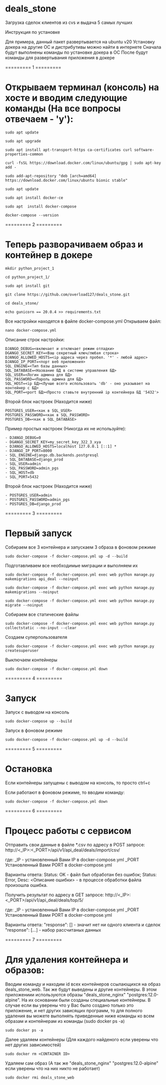 # deals_stone
Загрузка сделок клиентов из cvs и выдача 5 самых лучших

Инструкция по установке

Для примера, данный пакет развертывается на ubuntu v20
Установку докера на другие ОС и дистрибутивы можно найти в интернете
Сначала будут выполнены команды по установке докера в ОС
После будут команды для развертывания приложения в докере

========= 1 =========
# Открываем терминал (консоль) на хосте и вводим следующие команды (На все вопросы отвечаем - 'y'):


```
sudo apt update
```
```
sudo apt upgrade
```

```
sudo apt install apt-transport-https ca-certificates curl software-properties-common
```
```
curl -fsSL https://download.docker.com/linux/ubuntu/gpg | sudo apt-key add -
```
```
sudo add-apt-repository "deb [arch=amd64] https://download.docker.com/linux/ubuntu bionic stable"
```
```
sudo apt update
```
```
sudo apt install docker-ce
```
```
sudo apt  install docker-compose
```
```
docker-compose --version
```

========= 2 =========
# Теперь разворачиваем образ и контейнер в докере


```
mkdir python_project_1
```
```
cd python_project_1/
```

```
sudo apt install git
```
```
git clone https://github.com/overload127/deals_stone.git
```

```
cd deals_stone/
```

```
echo gunicorn == 20.0.4 >> requirements.txt
```

Все настройки находятся в файле docker-compose.yml
Открываем файл:
```
nano docker-compose.yml
```

Описание строк настройки:
```
DJANGO_DEBUG=<включает и отключает режим отладки>
DGANGO_SECRET_KEY=<Ваш секретный ключ/любая строка>
DJANGO_ALLOWED_HOSTS=<ip адреса через пробел. '*' - любой адрес>
DJANGO_IP_PORT=<порт веб приложения>
SQL_ENGINE=<Тип базы данных>
SQL_DATABASE=<Название БД в системе управления БД>
SQL_USER=<Логин админа для БД>
SQL_PASSWORD=<Пароль админа для БД>
SQL_HOST=<ip БД><Лучше всего использовать 'db' - оно указывает на контейнер с БД>
SQL_PORT=<port БД><Просто ставьте внутренний ip контейнера БД '5432'>
```

Второй блок настроек (Находится ниже)
```
POSTGRES_USER=<как в SQL_USER>
POSTGRES_PASSWORD=<как в SQL_PASSWORD>
POSTGRES_DB=<как в SQL_DATABASE>
```

Пример простых настроек (Никогда их не используйте):
```
- DJANGO_DEBUG=0
- DGANGO_SECRET_KEY=my_secret_key_322_3_xya
- DJANGO_ALLOWED_HOSTS=localhost 127.0.0.1 [::1] *
- DJANGO_IP_PORT=8000
- SQL_ENGINE=django.db.backends.postgresql
- SQL_DATABASE=django_prod
- SQL_USER=admin
- SQL_PASSWORD=admin_pgs
- SQL_HOST=db
- SQL_PORT=5432
```

Второй блок настроек (Находится ниже)
```
- POSTGRES_USER=admin
- POSTGRES_PASSWORD=admin_pgs
- POSTGRES_DB=django_prod
```

========= 3 =========
# Первый запуск

Собираем все 3 контейнера и запускаем 3 образа в фоновом режиме
```
sudo docker-compose -f docker-compose.yml up -d --build
```

Подготавливаем все необходимые миграции и выполняем их
```
sudo docker-compose -f docker-compose.yml exec web python manage.py makemigrations api_deal --noinput
```

```
sudo docker-compose -f docker-compose.yml exec web python manage.py makemigrations --noinput
```

```
sudo docker-compose -f docker-compose.yml exec web python manage.py migrate --noinput
```

Собираем все статические файлы
```
sudo docker-compose -f docker-compose.yml exec web python manage.py collectstatic --no-input --clear
```

Создаем суперпользователя
```
sudo docker-compose -f docker-compose.yml exec web python manage.py createsuperuser 
```

Выключаем контейнеры
```
sudo docker-compose -f docker-compose.yml down
```

========= 4 =========
# Запуск

Запуск с выводом на консоль
```
sudo docker-compose up --build
```

Запуск в фоновом режиме
```
sudo docker-compose -f docker-compose.yml up -d --build
```

========= 5 =========
# Остановка
Если контейнеры запущены с выводом на консоль, то просто ctrl+c

Если работают в фоновом режиме, то вводим команду:

```
sudo docker-compose -f docker-compose.yml down
```

========= 6 =========
# Процесс работы с сервисом

Отправить свои данные в файле *.csv по адресу в POST запросе:
http://<_IP>:<_PORT>/api/v1/api_deal/deals/import/csv/

где:
  _IP - установленный Вами IP в docker-compose.yml
  _PORT Установленный Вами PORT в docker-compose.yml

Варианты ответа:
  Status: OK - файл был обработан без ошибок;
  Status: Error, Desc: <Описание ошибки> - в процессе обработки файла произошла ошибка.


Получить результат по адресу в GET запросе:
http://<_IP>:<_PORT>/api/v1/api_deal/deals/top/5/

где:
  _IP - установленный Вами IP в docker-compose.yml
  _PORT Установленный Вами PORT в docker-compose.yml

Варианты ответа:
  "response": [] - значит нет ни одного клиента и сделок
  "response": [...] - набор рассчитаных данных

========= 7 =========
# Для удаления контейнера и образов:


Вводим команду и находим id всех контейнеров ссылающихся на образ deals_stone_web. Так же будут выведены и другие контейнеры. В этом приложениии используются образы "deals_stone_nginx" "postgres:12.0-alpine". На их основании были созданы специальные контейнеры. В случае если вы уверены что у Вас было создано только это приложение, и нет других зависящих программ, то для полного удаления вы можете выполнять приведенные ниже команды ко всем образам и контейнерам из команды (sudo docker ps -a)
```
sudo docker ps -a
```

Далее удаляем контейнеры (Для каждого найденого если уверены что нет других зависимостей)
```
sudo docker rm <CONTAINER ID>
```

Удаляем сам образ (А так же "deals_stone_nginx" "postgres:12.0-alpine" если уверены что на них никто не работает)
```
sudo docker rmi deals_stone_web
```

